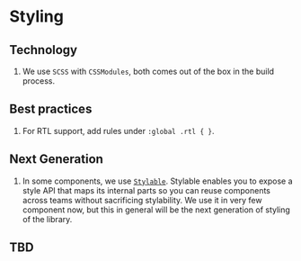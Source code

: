 # Styling

## Technology
1. We use `SCSS` with `CSSModules`, both comes out of the box in the build process.

## Best practices
1. For RTL support, add rules under `:global .rtl { }`.

## Next Generation
1. In some components, we use [`Stylable`](https://stylable.io/). Stylable enables you to expose a style API that maps its internal parts so you can reuse components across teams without sacrificing stylability.
We use it in very few component now, but this in general will be the next generation of styling of the library.

## TBD
